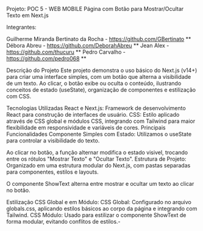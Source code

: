 
Projeto: POC 5 - WEB MOBILE
Página com Botão para Mostrar/Ocultar Texto em Next.js


Integrantes:

Guilherme Miranda Bertinato da Rocha - https://github.com/GBertinato \**
Débora Abreu - https://github.com/DeborahAbreu \**
Jean Alex - https://github.com/thucuru \**
Pedro Carvalho - https://github.com/pedro068 \**

Descrição do Projeto
Este projeto demonstra o uso básico do Next.js (v14+) para criar uma interface simples, com um botão que alterna a visibilidade de um texto. Ao clicar, o botão exibe ou oculta o conteúdo, ilustrando conceitos de estado (useState), organização de componentes e estilização com CSS.

Tecnologias Utilizadas
React e Next.js: Framework de desenvolvimento React para construção de interfaces de usuário.
CSS: Estilo aplicado através de CSS global e módulos CSS, integrando com Tailwind para maior flexibilidade em responsividade e variáveis de cores.
Principais Funcionalidades
Componente Simples com Estado: Utilizamos o useState para controlar a visibilidade do texto.

Ao clicar no botão, a função alternar modifica o estado visivel, trocando entre os rótulos "Mostrar Texto" e "Ocultar Texto".
Estrutura de Projeto: Organizado em uma estrutura modular do Next.js, com pastas separadas para componentes, estilos e layouts.

O componente ShowText alterna entre mostrar e ocultar um texto ao clicar no botão.

Estilização CSS Global e em Módulo:
CSS Global: Configurado no arquivo globals.css, aplicando estilos básicos ao corpo da página e integrando com Tailwind.
CSS Módulo: Usado para estilizar o componente ShowText de forma modular, evitando conflitos de estilos.-
